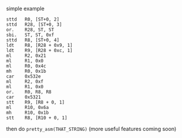 simple example

```
sttd   R0, [ST+0, 2]
sttd   R28, [ST+0, 3]
or.    R28, ST, ST
sbi.   ST, ST, 0xf
sttd   R8, [ST+0, 4]
ldt    R8, [R28 + 0x9, 1]
ldt    R9, [R28 + 0xc, 1]
ml     R2, 0x21
ml     R1, 0x0
ml     R0, 0x4c
mh     R0, 0x1b
car    0x532e
ml     R2, 0xf
ml     R1, 0x0
or.    R0, R8, R8
car    0x5321
stt    R9, [R8 + 0, 1]
ml     R10, 0x6a
mh     R10, 0x1b
stt    R8, [R10 + 0, 1]
```

then do `pretty_asm(THAT_STRING)`
(more useful features coming soon)
